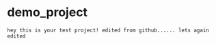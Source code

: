 # demo_project

`
hey this is your test project!
   edited from github......
   lets again edited
`
